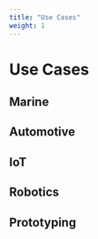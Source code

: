 ```yaml
---
title: "Use Cases"
weight: 1
---
```


# Use Cases

## Marine

## Automotive

## IoT

## Robotics

## Prototyping